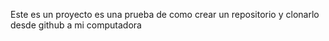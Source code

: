 Este es un proyecto es una prueba de como crear un repositorio y clonarlo desde github a mi computadora 

